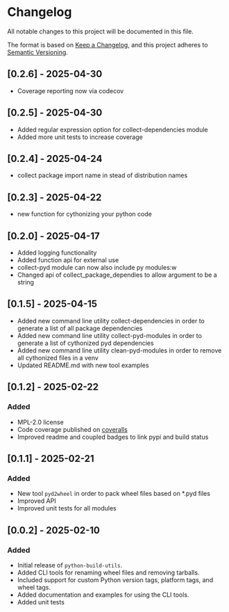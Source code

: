 # Changelog

All notable changes to this project will be documented in this file.

The format is based on [Keep a Changelog](https://keepachangelog.com/en/1.0.0/),
and this project adheres to [Semantic Versioning](https://semver.org/spec/v2.0.0.html).

## [0.2.6] - 2025-04-30
- Coverage reporting now via codecov

## [0.2.5] - 2025-04-30
- Added regular expression option for collect-dependencies module
- Added more unit tests to increase coverage

## [0.2.4] - 2025-04-24
- collect package import name in stead of distribution names

## [0.2.3] - 2025-04-22
- new function for cythonizing your python code

## [0.2.0] - 2025-04-17
- Added logging functionality
- Added function api for external use
- collect-pyd module can now also include py modules:w
- Changed api of collect_package_dependies to allow argument to be a string

## [0.1.5] - 2025-04-15
- Added new command line utility collect-dependencies in order to generate a list of all package dependencies
- Added new command line utility collect-pyd-modules in order to generate a list of cythonized pyd dependencies
- Added new command line utility clean-pyd-modules in order to remove all cythonized files in a venv
- Updated README.md with new tool examples

## [0.1.2] - 2025-02-22

### Added

- MPL-2.0 license
- Code coverage published on [coveralls](https://coveralls.io/github/dave-Lab-and-Engineering/python-build-utils/)
- Improved readme and coupled badges to link pypi and build status


## [0.1.1] - 2025-02-21

### Added

- New tool `pyd2wheel` in order to pack wheel files based on *.pyd files
- Improved API
- Improved unit tests for all modules

## [0.0.2] - 2025-02-10

### Added

- Initial release of `python-build-utils`.
- Added CLI tools for renaming wheel files and removing tarballs.
- Included support for custom Python version tags, platform tags, and wheel tags.
- Added documentation and examples for using the CLI tools.
- Added unit tests
